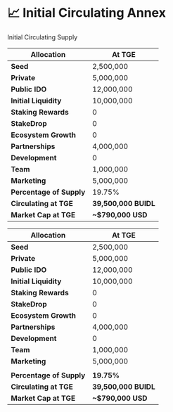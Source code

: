 # 📈 Initial Circulating Annex

Initial Circulating Supply

<table data-view="cards" data-full-width="false"><thead><tr><th>Allocation</th><th>At TGE</th></tr></thead><tbody><tr><td><strong>Seed</strong></td><td>2,500,000</td></tr><tr><td><strong>Private</strong></td><td>5,000,000</td></tr><tr><td><strong>Public IDO</strong></td><td>12,000,000</td></tr><tr><td><strong>Initial Liquidity</strong></td><td>10,000,000</td></tr><tr><td><strong>Staking Rewards</strong></td><td>0</td></tr><tr><td><strong>StakeDrop</strong></td><td>0</td></tr><tr><td><strong>Ecosystem Growth</strong></td><td>0</td></tr><tr><td><strong>Partnerships</strong></td><td>4,000,000</td></tr><tr><td><strong>Development</strong></td><td>0</td></tr><tr><td><strong>Team</strong></td><td>1,000,000</td></tr><tr><td><strong>Marketing</strong></td><td>5,000,000</td></tr><tr><td><strong>Percentage of Supply</strong></td><td>19.75%</td></tr><tr><td><strong>Circulating at TGE</strong></td><td><strong>39,500,000 BUIDL</strong></td></tr><tr><td><strong>Market Cap at TGE</strong></td><td><strong>~$790,000 USD</strong></td></tr></tbody></table>



<table data-full-width="false"><thead><tr><th>Allocation</th><th>At TGE</th></tr></thead><tbody><tr><td><strong>Seed</strong></td><td>2,500,000</td></tr><tr><td><strong>Private</strong></td><td>5,000,000</td></tr><tr><td><strong>Public IDO</strong></td><td>12,000,000</td></tr><tr><td><strong>Initial Liquidity</strong></td><td>10,000,000</td></tr><tr><td><strong>Staking Rewards</strong></td><td>0</td></tr><tr><td><strong>StakeDrop</strong></td><td>0</td></tr><tr><td><strong>Ecosystem Growth</strong></td><td>0</td></tr><tr><td><strong>Partnerships</strong></td><td>4,000,000</td></tr><tr><td><strong>Development</strong></td><td>0</td></tr><tr><td><strong>Team</strong></td><td>1,000,000</td></tr><tr><td><strong>Marketing</strong></td><td>5,000,000</td></tr><tr><td></td><td></td></tr><tr><td><strong>Percentage of Supply</strong></td><td><strong>19.75%</strong></td></tr><tr><td><strong>Circulating at TGE</strong></td><td><strong>39,500,000 BUIDL</strong></td></tr><tr><td><strong>Market Cap at TGE</strong></td><td><strong>~$790,000 USD</strong></td></tr></tbody></table>

